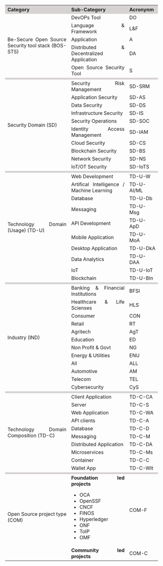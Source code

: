 <!-- | Be-Secure Open Source Security tool stack | BOS-STS |
|-------------------------------------------|---------|
| DevOPs Tool                               | DO      |
| Language & Framework                      | L&F     |
| Application                               | A       |
| Distributed & Decentralized Application   | DA      |
| Open Source Security Tool                 | S       |

| Security Domain                           | SD         |
|-------------------------------------------|------------|
| Security Risk Management                  | SD-SRM     |
| Application Security                      | SD-AS      
| Data Security                             | SD-DS      |
| Infrastructure Security                   | SD-IS      |
| Security Operations                       | SD-SOC     |
| Identity Access Management                | SD-IAM     |
| Cloud Security                            | SD-CS      |
| Blockchain Security                       | SD-BS      |
| Network Security                          | SD-NS      |
| IoT/OT Security                           | SD-IoTS    |

| Technology Domain (Usage)                 | TD-U       |
|-------------------------------------------|------------|
| Web Development                           | TD-U-W     |
| Artifical Intelligence / Machine Learning | TD-U-AI/ML |
| Database                                  | TD-U-Db    |
| Messaging                                 | TD-U-Msg   |
| API Development                           | TD-U-ApD   |
| Mobile Application                        | TD-U-MoA   |
| Desktop Application                       | TD-U-DkA   |
| Data Analytics                            | TD-U-DAA   |
| IoT                                       | TD-U-IoT   |
| Blockchain                                | TD-U-Bln   |

| Industry                                  | IND        |
|-------------------------------------------|------------|
| Banking & Financial Institutions          | BFSI       |
| Healthcare & Life Scienses                | HLS        |
| Consumer                                  | CON        |
| Retail                                    | RT         |
| Agritech                                  | AgT        |
| Education                                 | ED         |
| Non Profit & Govt                         | NG         |
| Energy & Utilities                        | ENU        |
| All                                       | ALL        |
| Automotive                                | AM         |
| Telecom                                   | TEL        |
| Cybersecurity                             | CyS        |

| Technology Domain Composition             | TD-C       |
|-------------------------------------------|------------|
| Client Application                        | TD-C-CA    |
| Server                                    | TD-C-S     |
| Web Application                           | TD-C-WA    |
| API clients                               | TD-C-A     |
| Database                                  | TD-C-D     |
| Messaging                                 | TD-C-M     |
| Distributed Application                   | TD-C-DA    |
| Microservices                             | TD-C-Ms    |
| Container                                 | TD-C-C     |
| Wallet App                                | TD-C-Wlt   |

| Open Source project type                  | COM        |
|-------------------------------------------|------------|
| **Foundation led projects**               |            
| OCA                                       |
| OpenSSF                                   |
| CNCF                                      |
| FINOS                                     |
| Hyperledger                               |
| ONF                                       |
| ToIP                                      |
| OMF                                       |
| **Community led projects**                |             -->

<table style="width: 100%; text-align: justify;">
    <tr style="background:#d6d2d2;">
        <th>
            Category
        </th>
        <th>
            Sub-Category
        </th>
        <th>
            Acronynm
        </th>
    </tr>
    <tr>
        <td rowspan="5">
            Be-Secure Open Source Security tool stack (BOS-STS)
        </td>
        <td>DevOPs Tool</td>
        <td>DO</td>
    </tr>
    <td>
        Language & Framework	
    </td>
    <td>
        L&F
    </td>
    <tr>
        <td>
            Application
        </td>
        <td>
            A
        </td>
    </tr>
    <tr>
        <td>
            Distributed & Decentralized Application	
        </td>
        <td>
            DA
        </td>
    </tr>
    <tr>
        <td>
        Open Source Security Tool	
        </td>
        <td>
            S
        </td>
    </tr>
    <tr style="background: #d6d2d2;height: 5px;" >
        <td>
        </td>
        <td>
        </td>
        <td>
        </td>
    </tr>
    <tr>
        <td rowspan="10">
            Security Domain	(SD)
        </td>
        <td>
            Security Risk Management	
        </td>
        <td>
            SD-SRM
        </td>
    </tr>
    <tr>
        <td>
            Application Security	
        </td>
        <td>
            SD-AS
        </td>
    </tr>
    <tr>
        <td>
            Data Security	
        </td>
        <td>
            SD-DS
        </td>
    </tr>
    <tr>
        <td>
            Infrastructure Security	
        </td>
        <td>
            SD-IS
        </td>
    </tr>
    <tr>
        <td>
            Security Operations	
        </td>
        <td>
            SD-SOC
        </td>
    </tr>
    <tr>
        <td>
            Identity Access Management	
        </td>
        <td>
            SD-IAM
        </td>
    </tr>
    <tr>
        <td>
            Cloud Security	
        </td>
        <td>
            SD-CS
        </td>
    </tr>
    <tr>
        <td>
            Blockchain Security	
        </td>
        <td>
            SD-BS
        </td>
    </tr>
    <tr>
        <td>
            Network Security
        </td>
        <td>
            SD-NS
        </td>	
    </tr>
    <tr>
        <td>
            IoT/OT Security	  
        </td>
        <td>
            SD-IoTS
        </td>
    </tr>
    <tr style="background: #d6d2d2;height: 5px;" >
        <td>
        </td>
        <td>
        </td>
        <td>
        </td>
    </tr>
    <tr>
        <td rowspan="10">
            Technology Domain (Usage) (TD-U)
        </td>
        <td>
            Web Development	
        </td>
        <td>
            TD-U-W
        </td>
    </tr>
    <tr>
        <td>
            Artifical Intelligence / Machine Learning	
        </td>
        <td>
            TD-U-AI/ML
        </td>
    </tr>
    <tr>
        <td>
            Database
        </td>
        <td>
            TD-U-Db
        </td>
    </tr>
    <tr>
        <td>
            Messaging	
        </td>
        <td>
            TD-U-Msg
        </td>
    </tr>
    <tr>
        <td>
            API Development	
        </td>
        <td>
            TD-U-ApD
        </td>
    </tr>
    <tr>
        <td>
            Mobile Application	
        </td>
        <td>
            TD-U-MoA
        </td>
    </tr>
    <tr>
        <td>
            Desktop Application	
        </td>
        <td>
            TD-U-DkA
        </td>
    </tr>
    <tr>
        <td>
            Data Analytics	
        </td>
        <td>
            TD-U-DAA
        </td>
    </tr>
    <tr>
        <td>
            IoT
        </td>
        <td>
            TD-U-IoT
        </td>
    </tr>
    <tr>
        <td>
            Blockchain	
        </td>
        <td>
            TD-U-Bln
        </td>
    </tr>
    <tr style="background: #d6d2d2;height: 5px;" >
        <td>
        </td>
        <td>
        </td>
        <td>
        </td>
    </tr>
    <!-- <tr>
        <td rowspan="12">
            Industry (IND)
        </td>
        <td>
            Banking & Financial Institutions	
        </td>
        <td>
            BFSI
        </td>
    </tr>
    <tr>
        <td>
            Healthcare & Life Scienses	
        </td>
        <td>
            HLS
        </td>
    </tr>
    <tr>
        <td>
            Consumer
        </td>   
    </tr> -->
    <tr>
        <td rowspan="12">
            Industry (IND)
        </td>
        <td>Banking & Financial Institutions</td>
        <td>BFSI</td>
        </tr>
        <tr>
        <td>Healthcare & Life Scienses	</td>
        <td>HLS</td>
        </tr>
        <tr>
        <td>Consumer</td>
        <td>CON</td>
        </tr>
        <tr>
        <td>Retail</td>
        <td>RT</td>
        </tr>
        <tr>
        <td>Agritech</td>
        <td>AgT</td>
        </tr>
        <tr>
        <td>Education</td>
        <td>ED</td>
        </tr>
        <tr>
        <td>Non Profit & Govt	</td>
        <td>NG</td>
        </tr>
        <tr>
        <td>Energy & Utilities	</td>
        <td>ENU</td>
        </tr>
        <tr>
        <td>All</td>
        <td>ALL</td>
        </tr>
        <tr>
        <td>Automotive</td>
        <td>AM</td>
        </tr>
        <tr>
        <td>Telecom</td>
        <td>TEL</td>
        </tr>
        <tr>
        <td>Cybersecurity</td>
        <td>CyS</td>
        </tr>
        <tr style="background: #d6d2d2;height: 5px;" >
        <td>
        </td>
        <td>
        </td>
        <td>
        </td>
    </tr>
        <tr>
        <td rowspan="10">Technology Domain Composition (TD-C)</td>
        <td>Client Application	</td>
        <td>TD-C-CA
        </td>
        </tr>
        <tr>
        <td>Server</td>
        <td>TD-C-S</td>
        </tr>
        <tr>
        <td>Web Application	</td>
        <td>TD-C-WA
        </td>
        </tr>
        <tr>
        <td>API clients	</td>
        <td>TD-C-A
        </td>
        </tr>
        <tr>
        <td>Database</td>
        <td>TD-C-D
        </td>
        </tr>
        <tr>
        <td>Messaging</td>
        <td>TD-C-M
        </td>
        </tr>
        <tr>
        <td>Distributed Application	</td>
        <td>TD-C-DA
        </td>
        </tr>
        <tr>
        <td>Microservices	</td>
        <td>TD-C-Ms
        </td>
        </tr>
        <tr>
        <td>Container</td>
        <td>TD-C-C
        </td>
        </tr>
        <tr>
        <td>Wallet App	</td>
        <td>TD-C-Wlt</td>
        </tr>
        <tr style="background: #d6d2d2;height: 5px;" >
        <td>
        </td>
        <td>
        </td>
        <td>
        </td>
    </tr>
        <tr>
        <td rowspan="2">Open Source project type (COM)</td>
        <td>
            <b>Foundation led projects</b>
            <ul>
                <li>
                    OCA
                </li>
                <li>
                    OpenSSF
                </li>
                <li>
                    CNCF
                </li>
                <li>
                    FINOS
                </li>
                <li>
                    Hyperledger
                </li>
                <li>
                    ONF
                </li>
                <li>
                    ToIP
                </li>
                <li>
                    OMF
                </li>
            </ul>
        </td>
        <td>COM-F</td>
        </tr>
        <tr>
        <td> 
            <b>
                Community led projects
            </b> 	
        </td>
        <td>COM-C</td>
        </tr>
</table>